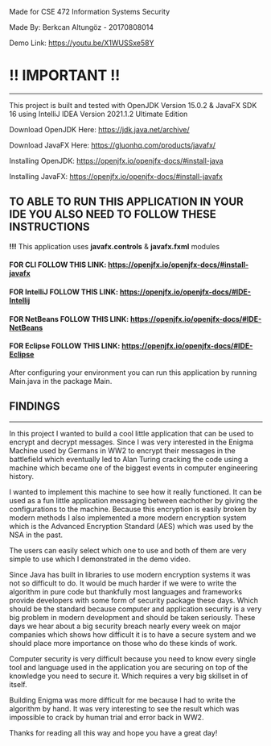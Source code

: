 Made for CSE 472 Information Systems Security 

Made By: Berkcan Altungöz - 20170808014 

Demo Link: https://youtu.be/X1WUSSxe58Y


# !! IMPORTANT !!

---

This project is built and tested with OpenJDK Version 15.0.2 & JavaFX SDK 16 using IntelliJ IDEA Version 2021.1.2 Ultimate Edition


Download OpenJDK Here: https://jdk.java.net/archive/

Download JavaFX Here: https://gluonhq.com/products/javafx/

Installing OpenJDK: https://openjfx.io/openjfx-docs/#install-java

Installing JavaFX: https://openjfx.io/openjfx-docs/#install-javafx

## TO ABLE TO RUN THIS APPLICATION IN YOUR IDE YOU ALSO NEED TO FOLLOW THESE INSTRUCTIONS


**!!!** This application uses **javafx.controls** & **javafx.fxml** modules

#### FOR CLI FOLLOW THIS LINK: https://openjfx.io/openjfx-docs/#install-javafx
#### FOR IntelliJ FOLLOW THIS LINK: https://openjfx.io/openjfx-docs/#IDE-Intellij
#### FOR NetBeans FOLLOW THIS LINK: https://openjfx.io/openjfx-docs/#IDE-NetBeans
#### FOR Eclipse FOLLOW THIS LINK: https://openjfx.io/openjfx-docs/#IDE-Eclipse

After configuring your environment you can run this application by running Main.java in the package Main.

## FINDINGS

---

In this project I wanted to build a cool little application that can be used to encrypt and decrypt messages. 
Since I was very interested in the Enigma Machine used by Germans in WW2 to encrypt their messages in the battlefield which eventually led to Alan Turing cracking the code using a machine which became one of the biggest events in computer engineering history.

I wanted to implement this machine to see how it really functioned. It can be used as a fun little application messaging between eachother by giving the configurations to the machine.
Because this encryption is easily broken by modern methods I also implemented a more modern encryption system which is the Advanced Encryption Standard (AES) which was used by the NSA in the past.

The users can easily select which one to use and both of them are very simple to use which I demonstrated in the demo video.

Since Java has built in libraries to use modern encryption systems it was not so difficult to do. It would be much harder if we were to write the algorithm in pure code but thankfully most languages and frameworks provide developers with some form of security package these days.
Which should be the standard because computer and application security is a very big problem in modern development and should be taken seriously.
These days we hear about a big security breach nearly every week on major companies which shows how difficult it is to have a secure system and we should place more importance on those who do these kinds of work.

Computer security is very difficult because you need to know every single tool and language used in the application you are securing on top of the knowledge you need to secure it.
Which requires a very big skillset in of itself.

Building Enigma was more difficult for me because I had to write the algorithm by hand. It was very interesting to see the result which was impossible to crack by human trial and error back in WW2.

Thanks for reading all this way and hope you have a great day!
